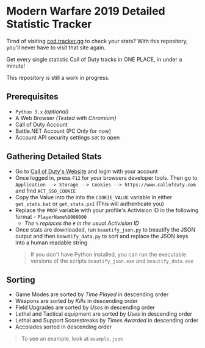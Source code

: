# Modern Warfare 2019 Detailed Statistic Tracker

Tired of visiting [cod.tracker.gg](https://cod.tracker.gg/modern-warfare) to check your stats? With this repository, you'll never have to visit that site again.

Get every single statistic Call of Duty tracks in ONE PLACE, in under a minute!

This repository is still a work in progress.

Prerequisites
-------------
- `Python 3.x` *(optional)*
- A Web Browser *(Tested with Chromium)*
- Call of Duty Account
- Battle.NET Account (PC Only for now)
- Account API security settings set to open

Gathering Detailed Stats
-------------
- Go to [Call of Duty's Website](https://www.callofduty.com/) and login with your account
- Once logged in, press `F12` for your browsers developer tools. Then go to `Application --> Storage --> Cookies --> https://www.callofduty.com` and find `ACT_SSO_COOKIE`
- Copy the Value into the into the `COOKIE_VALUE` variable in either `get_stats.bat` or `get_stats.ps1` (This will authenticate you)
- Replace the `PROF` variable with your profile's Activision ID in the following format - `PlayerName%0000000`
  * *The `%` replaces the `#` in the usual Activision ID*
- Once stats are downloaded, run `beautify_json.py` to beautify the JSON output and then `beautify_data.py` to sort and replace the JSON keys into a human readable string
  > If you don't have Python installed, you can run the executable versions of the scripts `beautify_json.exe` and `beautify_data.exe`

Sorting
-------------
* Game Modes are sorted by *Time Played* in descending order
* Weapons are sorted by *Kills* in descending order
* Field Upgrades are sorted by *Uses* in descending order
* Lethal and Tactical equipment are sorted by *Uses* in descending order
* Lethal and Support Scorestreaks by *Times Awarded* in descending order
* Accolades sorted in descending order

> To see an example, look at `example.json`